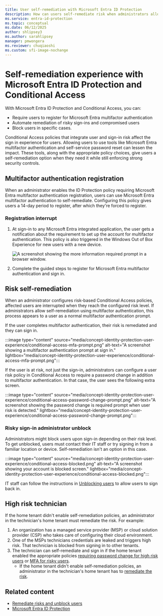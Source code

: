 ```yaml
---
title: User self-remediation with Microsoft Entra ID Protection
description: How can users self-remediate risk when administrators allow it? What is the experience when they don't?
ms.service: entra-id-protection
ms.topic: conceptual
ms.date: 06/12/2025
author: shlipsey3
ms.author: sarahlipsey
manager: pmwongera
ms.reviewer: chuqiaoshi
ms.custom: sfi-image-nochange
---
```

# Self-remediation experience with Microsoft Entra ID Protection and Conditional Access

With Microsoft Entra ID Protection and Conditional Access, you can:

* Require users to register for Microsoft Entra multifactor authentication
* Automate remediation of risky sign-ins and compromised users
* Block users in specific cases.

Conditional Access policies that integrate user and sign-in risk affect the sign in experience for users. Allowing users to use tools like Microsoft Entra multifactor authentication and self-service password reset can lessen the impact. These tools, along with the appropriate policy choices, give users a self-remediation option when they need it while still enforcing strong security controls.

## Multifactor authentication registration

When an administrator enables the ID Protection policy requiring Microsoft Entra multifactor authentication registration, users can use Microsoft Entra multifactor authentication to self-remediate. Configuring this policy gives users a 14-day period to register, after which they're forced to register.

### Registration interrupt

1. At sign-in to any Microsoft Entra integrated application, the user gets a notification about the requirement to set up the account for multifactor authentication. This policy is also triggered in the Windows Out of Box Experience for new users with a new device.
   
   ![A screenshot showing the more information required prompt in a browser window.](./media/concept-identity-protection-user-experience/identity-protection-experience-more-info-mfa.png)

1. Complete the guided steps to register for Microsoft Entra multifactor authentication and sign in.

## Risk self-remediation

When an administrator configures risk-based Conditional Access policies, affected users are interrupted when they reach the configured risk level. If administrators allow self-remediation using multifactor authentication, this process appears to a user as a normal multifactor authentication prompt.

If the user completes multifactor authentication, their risk is remediated and they can sign in.

:::image type="content" source="media/concept-identity-protection-user-experience/conditional-access-mfa-prompt.png" alt-text="A screenshot showing a multifactor authentication prompt at sign in." lightbox="media/concept-identity-protection-user-experience/conditional-access-mfa-prompt.png":::

If the user is at risk, not just the sign-in, administrators can configure a user risk policy in Conditional Access to require a password change in addition to multifactor authentication. In that case, the user sees the following extra screen.

:::image type="content" source="media/concept-identity-protection-user-experience/conditional-access-password-change-prompt.png" alt-text="A screenshot showing the password change is required prompt when user risk is detected." lightbox="media/concept-identity-protection-user-experience/conditional-access-password-change-prompt.png":::

### Risky sign-in administrator unblock

Administrators might block users upon sign-in depending on their risk level. To get unblocked, users must contact their IT staff or try signing in from a familiar location or device. Self-remediation isn't an option in this case.

:::image type="content" source="media/concept-identity-protection-user-experience/conditional-access-blocked.png" alt-text="A screenshot showing your account is blocked screen." lightbox="media/concept-identity-protection-user-experience/conditional-access-blocked.png":::

IT staff can follow the instructions in [Unblocking users](howto-identity-protection-remediate-unblock.md#unblock-users) to allow users to sign back in.

## High risk technician

If the home tenant didn't enable self-remediation policies, an administrator in the technician's home tenant must remediate the risk. For example: 

1. An organization has a managed service provider (MSP) or cloud solution provider (CSP) who takes care of configuring their cloud environment. 
1. One of the MSPs technicians credentials are leaked and triggers high risk. That technician is blocked from signing in to other tenants. 
1. The technician can self-remediate and sign in if the home tenant enabled the appropriate policies [requiring password change for high risk users](~/identity/conditional-access/policy-risk-based-user.md) or [MFA for risky users](~/identity/conditional-access/policy-risk-based-sign-in.md). 
   - If the home tenant didn't enable self-remediation policies, an administrator in the technician's home tenant has to [remediate the risk](howto-identity-protection-remediate-unblock.md).

## Related content

- [Remediate risks and unblock users](howto-identity-protection-remediate-unblock.md)
- [Microsoft Entra ID Protection](./overview-identity-protection.md)
